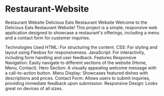# Restaurant-Website
Restaurant Website
Delicious Eats Restaurant Website
Welcome to the Delicious Eats Restaurant Website! This project is a simple, responsive web application designed to showcase a restaurant's offerings, including a menu and a contact form for customer inquiries.

Technologies Used
HTML: For structuring the content.
CSS: For styling and layout using Flexbox for responsiveness.
JavaScript: For interactivity, including form handling and user feedback.
Features
Responsive Navigation: Easily navigate to different sections of the website (Home, Menu, Contact).
Hero Section: A visually appealing welcome message with a call-to-action button.
Menu Display: Showcases featured dishes with descriptions and prices.
Contact Form: Allows users to submit inquiries, providing immediate feedback upon submission.
Responsive Design: Looks great on devices of all sizes.
